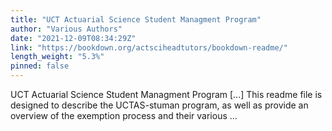 ```yaml
---
title: "UCT Actuarial Science Student Managment Program"
author: "Various Authors"
date: "2021-12-09T08:34:29Z"
link: "https://bookdown.org/actsciheadtutors/bookdown-readme/"
length_weight: "5.3%"
pinned: false
---
```


UCT Actuarial Science Student Managment Program [...] This readme file is designed to describe the UCTAS-stuman program, as well as provide an overview of the exemption process and their various ...
